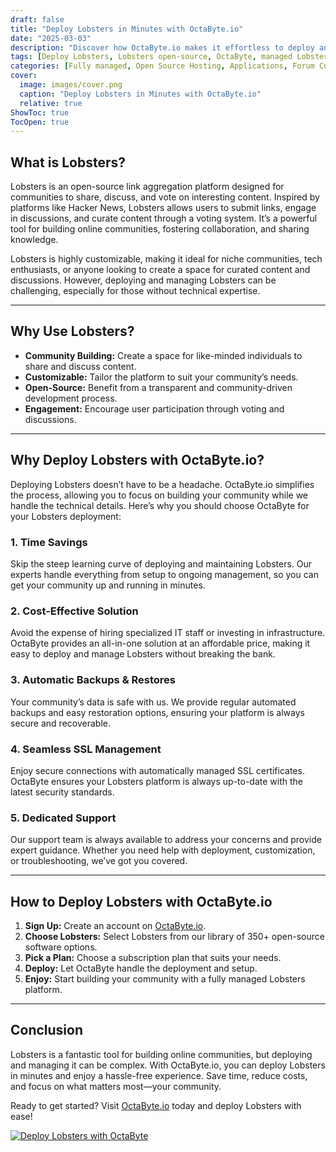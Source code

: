 ```yaml
---
draft: false
title: "Deploy Lobsters in Minutes with OctaByte.io"
date: "2025-03-03"
description: "Discover how OctaByte.io makes it effortless to deploy and manage Lobsters, a powerful open-source link aggregation platform. Save time, reduce costs, and enjoy seamless management with OctaByte's fully managed services."
tags: [Deploy Lobsters, Lobsters open-source, OctaByte, managed Lobsters hosting, link aggregation platform, open-source software deployment, managed IT services, Lobsters deployment, OctaByte benefits]
categories: [Fully managed, Open Source Hosting, Applications, Forum Community]
cover:
  image: images/cover.png
  caption: "Deploy Lobsters in Minutes with OctaByte.io"
  relative: true
ShowToc: true
TocOpen: true
---
```



## What is Lobsters?

Lobsters is an open-source link aggregation platform designed for communities to share, discuss, and vote on interesting content. Inspired by platforms like Hacker News, Lobsters allows users to submit links, engage in discussions, and curate content through a voting system. It’s a powerful tool for building online communities, fostering collaboration, and sharing knowledge.

Lobsters is highly customizable, making it ideal for niche communities, tech enthusiasts, or anyone looking to create a space for curated content and discussions. However, deploying and managing Lobsters can be challenging, especially for those without technical expertise.

---

## Why Use Lobsters?

- **Community Building:** Create a space for like-minded individuals to share and discuss content.  
- **Customizable:** Tailor the platform to suit your community’s needs.  
- **Open-Source:** Benefit from a transparent and community-driven development process.  
- **Engagement:** Encourage user participation through voting and discussions.  

---

## Why Deploy Lobsters with OctaByte.io?

Deploying Lobsters doesn’t have to be a headache. OctaByte.io simplifies the process, allowing you to focus on building your community while we handle the technical details. Here’s why you should choose OctaByte for your Lobsters deployment:

### 1. **Time Savings**  
Skip the steep learning curve of deploying and maintaining Lobsters. Our experts handle everything from setup to ongoing management, so you can get your community up and running in minutes.

### 2. **Cost-Effective Solution**  
Avoid the expense of hiring specialized IT staff or investing in infrastructure. OctaByte provides an all-in-one solution at an affordable price, making it easy to deploy and manage Lobsters without breaking the bank.

### 3. **Automatic Backups & Restores**  
Your community’s data is safe with us. We provide regular automated backups and easy restoration options, ensuring your platform is always secure and recoverable.

### 4. **Seamless SSL Management**  
Enjoy secure connections with automatically managed SSL certificates. OctaByte ensures your Lobsters platform is always up-to-date with the latest security standards.

### 5. **Dedicated Support**  
Our support team is always available to address your concerns and provide expert guidance. Whether you need help with deployment, customization, or troubleshooting, we’ve got you covered.

---

## How to Deploy Lobsters with OctaByte.io

1. **Sign Up:** Create an account on [OctaByte.io](https://octabyte.io).  
2. **Choose Lobsters:** Select Lobsters from our library of 350+ open-source software options.  
3. **Pick a Plan:** Choose a subscription plan that suits your needs.  
4. **Deploy:** Let OctaByte handle the deployment and setup.  
5. **Enjoy:** Start building your community with a fully managed Lobsters platform.  

---

## Conclusion

Lobsters is a fantastic tool for building online communities, but deploying and managing it can be complex. With OctaByte.io, you can deploy Lobsters in minutes and enjoy a hassle-free experience. Save time, reduce costs, and focus on what matters most—your community.  

Ready to get started? Visit [OctaByte.io](https://octabyte.io) today and deploy Lobsters with ease!

[![Deploy Lobsters with OctaByte](/images/deploy-on-octabyte.png)](https://octabyte.io/fully-managed-open-source-services/applications/forum-community/lobsters)